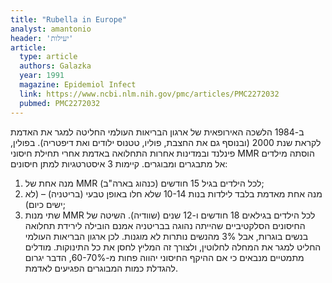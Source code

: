 ```yaml
---
title: "Rubella in Europe"
analyst: amantonio
header: 'יעילות'
article:
  type: article
  authors: Galazka
  year: 1991
  magazine: Epidemiol Infect
  link: https://www.ncbi.nlm.nih.gov/pmc/articles/PMC2272032
  pubmed: PMC2272032
---
```


ב-1984 הלשכה האירופאית של ארגון הבריאות העולמי החליטה למגר את האדמת לקראת שנת 2000 (ובנוסף גם את החצבת, פוליו, טטנוס ילודים ואת דיפטריה).
בפולין, פינלנד ובמדינות אחרות התחלואה באדמת אחרי תחילת חיסוני MMR הוסתה מילדים אל מתבגרים ומבוגרים.
קיימות 3 איסטרטגיות למתן חיסונים:
1) מנה אחת של MMR לכל הילדים בגיל 15 חודשים (כנהוג בארה"ב);
2) מנה אחת מאדמת בלבד לילדות בנות 10-14 שלא חלו באופן טבעי (בריטניה) – (לא ישים כיום);
3) שתי מנות MMR לכל הילדים בגילאים 18 חודשים ו-12 שנים (שוודיה).
השיטה של החיסונים הסלקטיביים שהייתה נהוגה בבריטניה אמנם הובילה לירידת תחלואה בנשים בוגרות, אבל 3% מהנשים נותרות לא מוגנות. לכן ארגון הבריאות העולמי החליט למגר את המחלה לחלוטין, ולצורך זה המליץ לחסן את כל התינוקות.
מודלים מתמטיים מנבאים כי אם ההיקף החיסוני יהווה פחות מ-60-70%, הדבר יגרום להגדלת כמות המבוגרים הפגיעים לאדמת.
